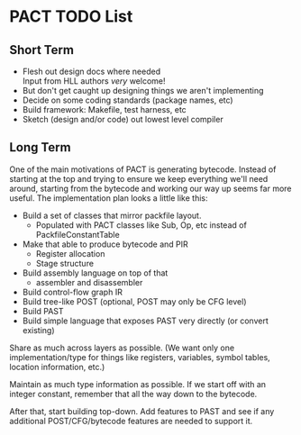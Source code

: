 # PACT TODO List

## Short Term

* Flesh out design docs where needed <br />
  Input from HLL authors _very_ welcome!
* But don't get caught up designing things we aren't implementing
* Decide on some coding standards (package names, etc)
* Build framework: Makefile, test harness, etc
* Sketch (design and/or code) out lowest level compiler

## Long Term

One of the main motivations of PACT is generating bytecode.  Instead of
starting at the top and trying to ensure we keep everything we'll need
around, starting from the bytecode and working our way up seems far more
useful.  The implementation plan looks a little like this:

* Build a set of classes that mirror packfile layout.
	* Populated with PACT classes like Sub, Op, etc instead of
	  PackfileConstantTable
* Make that able to produce bytecode and PIR
    * Register allocation
    * Stage structure
* Build assembly language on top of that
    * assembler and disassembler
* Build control-flow graph IR
* Build tree-like POST (optional, POST may only be CFG level)
* Build PAST
* Build simple language that exposes PAST very directly (or convert existing)

Share as much across layers as possible.  (We want only one
implementation/type for things like registers, variables, symbol
tables, location information, etc.)

Maintain as much type information as possible.  If we start off with an
integer constant, remember that all the way down to the bytecode.

After that, start building top-down.  Add features to PAST and see if any
additional POST/CFG/bytecode features are needed to support it.
